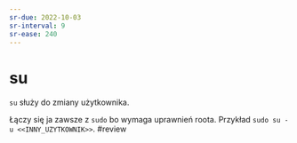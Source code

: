 ```yaml
---
sr-due: 2022-10-03
sr-interval: 9
sr-ease: 240
---
```


# su
`su` służy do zmiany użytkownika.

Łączy się ja zawsze z `sudo` bo wymaga uprawnień roota. Przykład `sudo su -u <<INNY_UZYTKOWNIK>>`.
#review